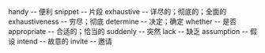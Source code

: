 handy                 -- 便利
snippet               -- 片段
exhaustive            -- 详尽的；彻底的；全面的
exhaustiveness        -- 穷尽；彻底
determine             -- 决定；确定
whether               -- 是否
appropriate           -- 合适的；恰当的
suddenly              -- 突然
lack                  -- 缺乏
assumption            -- 假设
intend                -- 故意的
invite                -- 邀请
